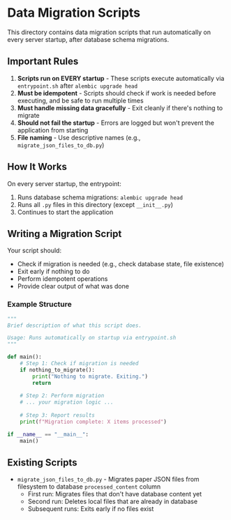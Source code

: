 # Data Migration Scripts

This directory contains data migration scripts that run automatically on every server startup, after database schema migrations.

## Important Rules

1. **Scripts run on EVERY startup** - These scripts execute automatically via `entrypoint.sh` after `alembic upgrade head`
2. **Must be idempotent** - Scripts should check if work is needed before executing, and be safe to run multiple times
3. **Must handle missing data gracefully** - Exit cleanly if there's nothing to migrate
4. **Should not fail the startup** - Errors are logged but won't prevent the application from starting
5. **File naming** - Use descriptive names (e.g., `migrate_json_files_to_db.py`)

## How It Works

On every server startup, the entrypoint:
1. Runs database schema migrations: `alembic upgrade head`
2. Runs all `.py` files in this directory (except `__init__.py`)
3. Continues to start the application

## Writing a Migration Script

Your script should:
- Check if migration is needed (e.g., check database state, file existence)
- Exit early if nothing to do
- Perform idempotent operations
- Provide clear output of what was done

### Example Structure

```python
"""
Brief description of what this script does.

Usage: Runs automatically on startup via entrypoint.sh
"""

def main():
    # Step 1: Check if migration is needed
    if nothing_to_migrate():
        print("Nothing to migrate. Exiting.")
        return
    
    # Step 2: Perform migration
    # ... your migration logic ...
    
    # Step 3: Report results
    print(f"Migration complete: X items processed")

if __name__ == "__main__":
    main()
```

## Existing Scripts

- `migrate_json_files_to_db.py` - Migrates paper JSON files from filesystem to database `processed_content` column
  - First run: Migrates files that don't have database content yet
  - Second run: Deletes local files that are already in database
  - Subsequent runs: Exits early if no files exist
